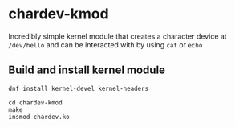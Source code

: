 # chardev-kmod

Incredibly simple kernel module that creates a character device at `/dev/hello`
and can be interacted with by using `cat` or `echo`

## Build and install kernel module

```
dnf install kernel-devel kernel-headers
```

```
cd chardev-kmod
make
insmod chardev.ko
```